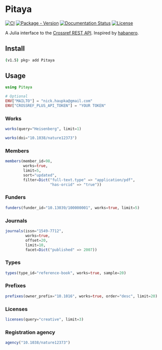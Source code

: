 # Pitaya

[![CI](https://github.com/naustica/Pitaya/workflows/CI/badge.svg)](https://github.com/naustica/Pitaya/actions?query=workflow%3ACI)
[![Package - Version](https://img.shields.io/badge/version-v0.1.5-orange)]()
[![Documentation Status](https://img.shields.io/badge/docs-latest-blue.svg)](https://naustica.github.io/Pitaya/latest)
[![License](https://img.shields.io/github/license/naustica/Pitaya)](https://github.com/naustica/Pitaya/blob/main/LICENSE.txt)

A Julia interface to the [Crossref REST API](https://github.com/CrossRef/rest-api-doc). Inspired by [habanero](https://github.com/sckott/habanero).

## Install

```bash
(v1.5) pkg> add Pitaya
```

## Usage

```Julia
using Pitaya

# Optional
ENV["MAILTO"] = "nick.haupka@gmail.com"
ENV["CROSSREF_PLUS_API_TOKEN"] = "YOUR TOKEN"
```

### Works

```Julia
works(query="Heisenberg", limit=1)
```

```Julia
works(doi="10.1038/nature12373")
```

### Members

```Julia
members(member_id=98,
        works=true,
        limit=5,
        sort="updated",
        filter=Dict("full-text.type" => "application/pdf",
                    "has-orcid" => "true"))
```

### Funders

```Julia
funders(funder_id="10.13039/100000001", works=true, limit=5)
```

### Journals

```Julia
journals(issn="1549-7712",
         works=true,
         offset=20,
         limit=10,
         facet=Dict("published" => 2007))
```

### Types

```Julia
types(type_id="reference-book", works=true, sample=20)
```

### Prefixes

```Julia
prefixes(owner_prefix="10.1016", works=true, order="desc", limit=20)
```

### Licenses

```Julia
licenses(query="creative", limit=3)
```

### Registration agency

```Julia
agency("10.1038/nature12373")
```
